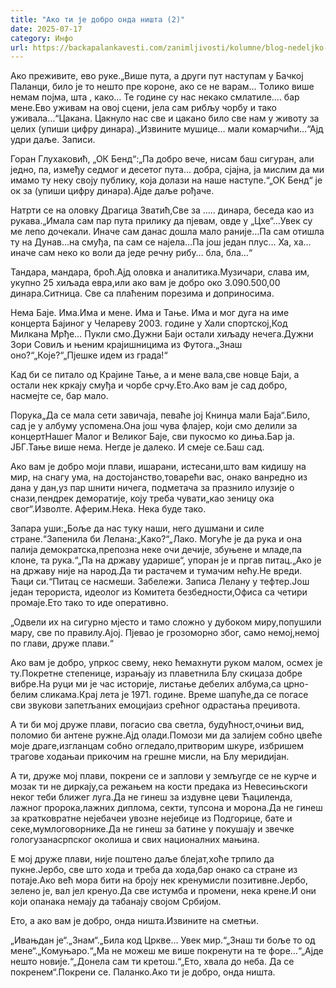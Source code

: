 ```yaml
---
title: "Ако ти је добро онда ништа (2)"
date: 2025-07-17
category: Инфо
url: https://backapalankavesti.com/zanimljivosti/kolumne/blog-nedeljko-bacina/ako-ti-je-dobro-onda-nista-2/
---
```


Ако преживите, ево руке.„Више пута, а други пут наступам у Бачкој Паланци, било је то нешто пре короне, ако се не варам… Толико више немам појма, шта , како… Те године су нас некако смлатиле…. бар мене.Ево уживам на овој сцени, јела сам рибљу чорбу и тако уживала…“Цакана. Цакнуло нас све и цакано било све нам у животу за целих (упиши цифру динара).„Извините мушице… мали комарчићи…“Ајд удри даље. Записи.

Горан Глухаковић, „ОК Бенд“:„Па добро вече, нисам баш сигуран, али једно, па, између седмог и десетог пута… добра, сјајна, ја мислим да ми имамо ту неку своју публику, која долази на наше наступе.“„ОК Бенд“ је ок за (упиши цифру динара).Ајде даље рођаче.

Натрти се на оловку Драгица Зватић,Све за ….. динара, беседа као из рукава.„Имала сам пар пута прилику да пјевам, овде у „Цхе“…Увек су ме лепо дочекали. Иначе сам данас дошла мало раније…Па сам отишла ту на Дунав…на смуђа, па сам се најела…Па још један плус… Ха, ха… иначе сам неко ко воли да једе речну рибу… бла, бла…“

Тандара, мандара, броћ.Ајд оловка и аналитика.Музичари, слава им, укупно 25 хиљада евра,или ако вам је добро око 3.090.500,00 динара.Ситница. Све са плаћеним порезима и доприносима.

Нема Баје. Има.Има и мене. Има и Тање. Има и мог дуга на име концерта Бајиног у Челареву 2003. године у Хали спортској,Код Милкана Мрђе… Пукли смо.Дужни Баји остали хиљаду нечега.Дужни Зори Совиљ и њеним крајишницима из Футога.„Знаш оно?“„Које?“„Пјешке идем из града!“

Кад би се питало од Крајине Тање, а и мене вала,све новце Баји, а остали нек кркају смуђа и чорбе срчу.Ето.Ако вам је сад добро, насмејте се, бар мало.

Порука„Да се мала сети завичаја, певаће јој Книнџа мали Баја“.Било, сад је у албуму успомена.Она још чува флајер, који смо делили за концертНашег Малог и Великог Баје, сви пукосмо ко диња.Бар ја. ЈБГ.Тање више нема. Негде је далеко. И смеје се.Баш сад.

Ако вам је добро моји плави, ишарани, истесани,што вам кидишу на мир, на снагу ума, на достојанство,товарећи вас, онако ванредно из дана у дан,уз пар шнити ничега, подметача за празнило илузије о снази,пендрек деморатије, коју треба чувати„као зеницу ока свог“.Изволте. Аферим.Нека. Нека буде тако.

Запара уши:„Боље да нас туку наши, него душмани и силе стране.“Запенила би Лелана:„Како?“„Лако. Могуће је да рука и она палија демократска,препозна неке очи дечије, збуњене и младе,па клоне, та рука.“„Па на државу ударише“, упоран је и пргав питац.„Ако је на државу није на народ.Да ти растачем и тумачим нећу.Не вреди. Ћаци си.“Питац се насмеши. Забележи. Записа Лелану у тефтер.Још један терориста, идеолог из Комитета безбедности,Офиса са четири промаје.Ето тако то иде оперативно.

„Одвели их на сигурно мјесто и тамо сложно у дубоком миру,попушили мару, све по правилу.Ајој. Пјевао је грозоморно због, само немој,немој по глави, друже плави.“

Ако вам је добро, упркос свему, неко ћемахнути руком малом, осмех је ту.Покретне степенице, израњају из плаветнила Блу скицаза добре вибре.На руци ми је час историје, листање дебелих албума,са црно-белим сликама.Крај лета је 1971. године. Време шапуће,да се погасе сви звукови запетљаних емоцијаиз срећног одрастања преџивота.

А ти би мој друже плави, погасио сва светла, будућност,очињи вид, поломио би антене ружне.Ајд олади.Помози ми да залијем собно цвеће моје драге,изгланцам собно огледало,притворим шкуре, избришем трагове ходањаи прикочим на грешне мисли, на Блу меридијан.

А ти, друже мој плави, покрени се и заплови у земљугде се не курче и мозак ти не диркају,са режањем на кости предака из Невесињскоги неког теби ближег луга.Да не гинеш за издувне цеви Ћациленда, лажног пророка,лажних диплома, секти, тупсона и морона.Да не гинеш за кратковратне нејебачеи увозне нејебице из Подгорице, бате и секе,мумлоговорнике.Да не гинеш за батине у покушају и звечке гологузанасрпског околиша и свих националних мањина.

Е мој друже плави, није поштено даље блејат,хоће трпило да пукне.Јербо, све што хода и треба да хода,бар онако са стране из потаје.Ако већ мора бити на броју нек кренумисли позитивне.Јербо, зелено је, вал јел кренуо.Да све истумба и промени, нека крене.И они који опанака немају да табанају својом Србијом.

Ето, а ако вам је добро, онда ништа.Извините на сметњи.

„Ивањдан је“.„Знам“.„Била код Цркве… Увек мир.“„Знаш ти боље то од мене“.„Комуњаро.“„Ма не можеш ме више покренути на те форе…“„Ајде нешто новије.“„Донела сам ти кретош.“„Ето, хвала до неба. Да се покренем“.Покрени се. Паланко.Ако ти је добро, онда ништа.
